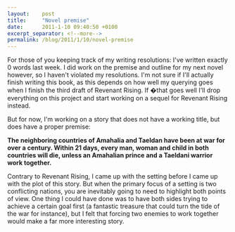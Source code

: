```yaml
---
layout:    post
title:     "Novel premise"
date:      2011-1-10 09:40:50 +0100
excerpt_separator: <!--more-->
permalink: /blog/2011/1/10/novel-premise
---
```


For those of you keeping track of my writing resolutions: I've written exactly 0 words last week. I did work on the premise and outline for my next novel however, so I haven't violated my resolutions. I'm not sure if I'll actually finish writing this book, as this depends on how well my querying goes when I finish the third draft of Revenant Rising. If �that goes well I'll drop everything on this project and start working on a sequel for Revenant Rising instead.

<!--more-->
But for now, I'm working on a story that does not have a working title, but does have a proper premise:

**The neighboring countries of Amahalia and Taeldan have been at war for over a century. Within 21 days, every man, woman and child in both countries will die, unless an Amahalian prince and a Taeldani warrior work together.**

Contrary to Revenant Rising, I came up with the setting before I came up with the plot of this story. But when the primary focus of a setting is two conflicting nations, you are inevitably going to need to highlight both points of view. One thing I could have done was to have both sides trying to achieve a certain goal first (a fantastic treasure that could turn the tide of the war for instance), but I felt that forcing two enemies to work together would make a far more interesting story.